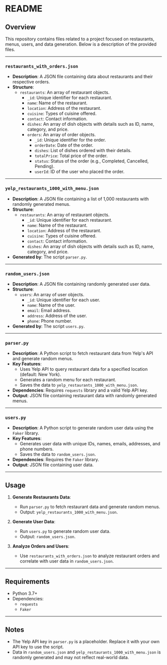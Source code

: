 # README

## Overview
This repository contains files related to a project focused on restaurants, menus, users, and data generation. Below is a description of the provided files.

---

### `restaurants_with_orders.json`
- **Description**: A JSON file containing data about restaurants and their respective orders.
- **Structure**:
  - `restaurants`: An array of restaurant objects.
    - `_id`: Unique identifier for each restaurant.
    - `name`: Name of the restaurant.
    - `location`: Address of the restaurant.
    - `cuisine`: Types of cuisine offered.
    - `contact`: Contact information.
    - `dishes`: An array of dish objects with details such as ID, name, category, and price.
    - `orders`: An array of order objects.
      - `_id`: Unique identifier for the order.
      - `orderDate`: Date of the order.
      - `dishes`: List of dishes ordered with their details.
      - `totalPrice`: Total price of the order.
      - `status`: Status of the order (e.g., Completed, Cancelled, Pending).
      - `userId`: ID of the user who placed the order.

---

### `yelp_restaurants_1000_with_menu.json`
- **Description**: A JSON file containing a list of 1,000 restaurants with randomly generated menus.
- **Structure**:
  - `restaurants`: An array of restaurant objects.
    - `_id`: Unique identifier for each restaurant.
    - `name`: Name of the restaurant.
    - `location`: Address of the restaurant.
    - `cuisine`: Types of cuisine offered.
    - `contact`: Contact information.
    - `dishes`: An array of dish objects with details such as ID, name, category, and price.
- **Generated by**: The script `parser.py`.

---

### `random_users.json`
- **Description**: A JSON file containing randomly generated user data.
- **Structure**:
  - `users`: An array of user objects.
    - `_id`: Unique identifier for each user.
    - `name`: Name of the user.
    - `email`: Email address.
    - `address`: Address of the user.
    - `phone`: Phone number.
- **Generated by**: The script `users.py`.

---

### `parser.py`
- **Description**: A Python script to fetch restaurant data from Yelp's API and generate random menus.
- **Key Features**:
  - Uses Yelp API to query restaurant data for a specified location (default: New York).
  - Generates a random menu for each restaurant.
  - Saves the data to `yelp_restaurants_1000_with_menu.json`.
- **Dependencies**: Requires `requests` library and a valid Yelp API key.
- **Output**: JSON file containing restaurant data with randomly generated menus.

---

### `users.py`
- **Description**: A Python script to generate random user data using the `Faker` library.
- **Key Features**:
  - Generates user data with unique IDs, names, emails, addresses, and phone numbers.
  - Saves the data to `random_users.json`.
- **Dependencies**: Requires the `Faker` library.
- **Output**: JSON file containing user data.

---

## Usage
1. **Generate Restaurants Data**:
   - Run `parser.py` to fetch restaurant data and generate random menus.
   - Output: `yelp_restaurants_1000_with_menu.json`.

2. **Generate User Data**:
   - Run `users.py` to generate random user data.
   - Output: `random_users.json`.

3. **Analyze Orders and Users**:
   - Use `restaurants_with_orders.json` to analyze restaurant orders and correlate with user data in `random_users.json`.

---

## Requirements
- Python 3.7+
- Dependencies:
  - `requests`
  - `Faker`

---

## Notes
- The Yelp API key in `parser.py` is a placeholder. Replace it with your own API key to use the script.
- Data in `random_users.json` and `yelp_restaurants_1000_with_menu.json` is randomly generated and may not reflect real-world data.
